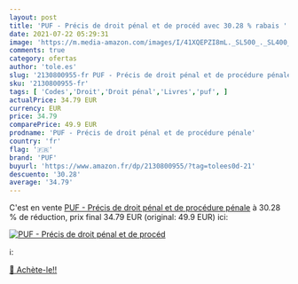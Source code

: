 ```yaml
---
layout: post
title: 'PUF - Précis de droit pénal et de procéd avec 30.28 % rabais '
date: 2021-07-22 05:29:31
image: 'https://m.media-amazon.com/images/I/41XQEPZI8mL._SL500_._SL400_.jpg'
comments: true
category: ofertas
author: 'tole.es'
slug: '2130800955-fr PUF - Précis de droit pénal et de procédure pénale'
sku: '2130800955-fr'
tags: [ 'Codes','Droit','Droit pénal','Livres','puf', ]
actualPrice: 34.79 EUR
currency: EUR
price: 34.79
comparePrice: 49.9 EUR
prodname: 'PUF - Précis de droit pénal et de procédure pénale'
country: 'fr'
flag: '🇫🇷'
brand: 'PUF'
buyurl: 'https://www.amazon.fr/dp/2130800955/?tag=tolees0d-21'
descuento: '30.28'
average: '34.79'
---
```


C'est en vente [PUF - Précis de droit pénal et de procédure pénale](https://www.amazon.fr/dp/2130800955/?tag=tolees0d-21)  à  30.28 % de réduction, prix final  34.79 EUR (original: 49.9 EUR) ici:

[![PUF - Précis de droit pénal et de procéd](https://m.media-amazon.com/images/I/41XQEPZI8mL._SL500_._SL400_.jpg)](https://www.amazon.fr/dp/2130800955/?tag=tolees0d-21)

ℹ️:


[🛒 Achète-le!!](https://www.amazon.fr/dp/2130800955/?tag=tolees0d-21)
